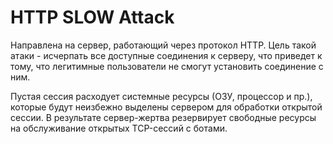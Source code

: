 # HTTP SLOW Attack
Направлена на сервер, работающий через протокол HTTP. Цель такой атаки - исчерпать все доступные соединения к серверу, что приведет к тому, что легитимные пользователи не смогут установить соединение с ним.

Пустая сессия расходует системные ресурсы (ОЗУ, процессор и пр.), которые будут неизбежно выделены сервером для обработки открытой сессии. В результате сервер-жертва резервирует свободные ресурсы на обслуживание открытых TCP-сессий с ботами.
